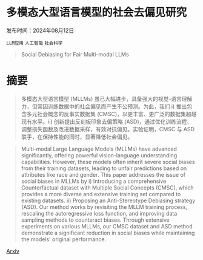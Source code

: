 # 多模态大型语言模型的社会去偏见研究

发布时间：2024年08月12日

`LLM应用` `人工智能` `社会科学`

> Social Debiasing for Fair Multi-modal LLMs

# 摘要

> 多模态大型语言模型 (MLLMs) 虽已大幅进步，具备强大的视觉-语言理解力，但常因训练数据中的社会偏见而产生不公预测。为此，我们 i) 推出包含多元社会概念的反事实数据集 (CMSC)，以更丰富、更广泛的数据集超越现有水平。ii) 创新提出反刻板印象去偏策略 (ASD)，通过优化训练流程、调整损失函数及改进数据采样，有效对抗偏见。实验证明，CMSC 与 ASD 联手，在保持性能的同时，显著降低社会偏见。

> Multi-modal Large Language Models (MLLMs) have advanced significantly, offering powerful vision-language understanding capabilities. However, these models often inherit severe social biases from their training datasets, leading to unfair predictions based on attributes like race and gender. This paper addresses the issue of social biases in MLLMs by i) Introducing a comprehensive Counterfactual dataset with Multiple Social Concepts (CMSC), which provides a more diverse and extensive training set compared to existing datasets. ii) Proposing an Anti-Stereotype Debiasing strategy (ASD). Our method works by revisiting the MLLM training process, rescaling the autoregressive loss function, and improving data sampling methods to counteract biases. Through extensive experiments on various MLLMs, our CMSC dataset and ASD method demonstrate a significant reduction in social biases while maintaining the models' original performance.

[Arxiv](https://arxiv.org/abs/2408.06569)